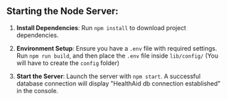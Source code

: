 ## Starting the Node Server:

1. **Install Dependencies**: Run `npm install` to download project dependencies.

2. **Environment Setup**: Ensure you have a `.env` file with required settings. Run `npm run build`, and then place the `.env` file inside `lib/config/` (You will have to create the `config` folder)

3. **Start the Server**: Launch the server with `npm start`. A successful database connection will display "HealthAid db connection established" in the console.
